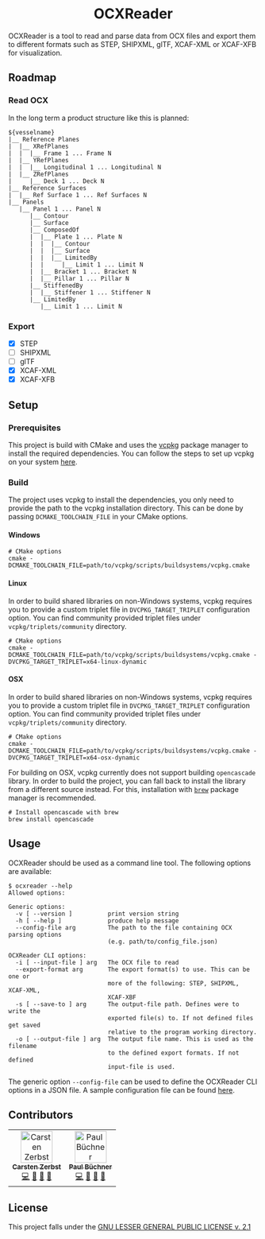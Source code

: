 <h1 align="center">OCXReader</h1>

OCXReader is a tool to read and parse data from OCX files and export them to different formats such
as STEP, SHIPXML, glTF, XCAF-XML or XCAF-XFB for visualization.

## Roadmap

### Read OCX

In the long term a product structure like this is planned:

````shell
${vesselname}
|__ Reference Planes
|  |__ XRefPlanes
|  |  |__ Frame 1 ... Frame N
|  |__ YRefPlanes
|  |  |__ Longitudinal 1 ... Longitudinal N
|  |__ ZRefPlanes
|     |__ Deck 1 ... Deck N
|__ Reference Surfaces
|  |__ Ref Surface 1 ... Ref Surfaces N 
|__ Panels
   |__ Panel 1 ... Panel N
      |__ Contour
      |__ Surface
      |__ ComposedOf
      |  |__ Plate 1 ... Plate N
      |  |  |__ Contour
      |  |  |__ Surface
      |  |  |__ LimitedBy
      |  |     |__ Limit 1 ... Limit N
      |  |__ Bracket 1 ... Bracket N
      |  |__ Pillar 1 ... Pillar N
      |__ StiffenedBy
      |  |__ Stiffener 1 ... Stiffener N
      |__ LimitedBy
         |__ Limit 1 ... Limit N
````

### Export

- [x] STEP
- [ ] SHIPXML
- [ ] glTF
- [x] XCAF-XML
- [x] XCAF-XFB

## Setup

### Prerequisites

This project is build with CMake and uses the [vcpkg](https://vcpkg.io/en/index.html) package 
manager to install the required dependencies. You can follow the steps to set up vcpkg on your 
system [here](https://vcpkg.io/en/getting-started.html).

### Build

The project uses vcpkg to install the dependencies, you only need to provide the path to the
vcpkg installation directory. This can be done by passing `DCMAKE_TOOLCHAIN_FILE` in your CMake 
options.

#### Windows

```shell
# CMake options
cmake -DCMAKE_TOOLCHAIN_FILE=path/to/vcpkg/scripts/buildsystems/vcpkg.cmake
```

#### Linux

In order to build shared libraries on non-Windows systems, vcpkg requires you to provide a custom
triplet file in `DVCPKG_TARGET_TRIPLET` configuration option. You can find community provided
triplet files under `vcpkg/triplets/community` directory.

```shell
# CMake options
cmake -DCMAKE_TOOLCHAIN_FILE=path/to/vcpkg/scripts/buildsystems/vcpkg.cmake -DVCPKG_TARGET_TRIPLET=x64-linux-dynamic
```

#### OSX

In order to build shared libraries on non-Windows systems, vcpkg requires you to provide a custom
triplet file in `DVCPKG_TARGET_TRIPLET` configuration option. You can find community provided
triplet files under `vcpkg/triplets/community` directory.

```shell
# CMake options
cmake -DCMAKE_TOOLCHAIN_FILE=path/to/vcpkg/scripts/buildsystems/vcpkg.cmake -DVCPKG_TARGET_TRIPLET=x64-osx-dynamic
```

For building on OSX, vcpkg currently does not support building `opencascade` library. In order to
build the project, you can fall back to install the library from a different source instead. For 
this, installation with [`brew`](https://formulae.brew.sh/formula/opencascade) package 
manager is recommended.

```shell
# Install opencascade with brew
brew install opencascade
```

## Usage

OCXReader should be used as a command line tool. The following options are available:

```shell
$ ocxreader --help
Allowed options:

Generic options:
  -v [ --version ]          print version string
  -h [ --help ]             produce help message
  --config-file arg         The path to the file containing OCX parsing options
                            (e.g. path/to/config_file.json)

OCXReader CLI options:
  -i [ --input-file ] arg   The OCX file to read
  --export-format arg       The export format(s) to use. This can be one or 
                            more of the following: STEP, SHIPXML, XCAF-XML, 
                            XCAF-XBF
  -s [ --save-to ] arg      The output-file path. Defines were to write the 
                            exported file(s) to. If not defined files get saved
                            relative to the program working directory.
  -o [ --output-file ] arg  The output file name. This is used as the filename 
                            to the defined export formats. If not defined 
                            input-file is used.
```

The generic option `--config-file` can be used to define the OCXReader CLI options in a JSON file. 
A sample configuration file can be found [here](ocxreader/config.example.json).

## Contributors

<!-- ALL-CONTRIBUTORS-LIST:START - Do not remove or modify this section -->
<!-- prettier-ignore-start -->
<!-- markdownlint-disable -->
<table>
  <tbody>
    <tr>
      <td align="center"><a href="https://github.com/skfcz"><img src="https://avatars.githubusercontent.com/u/1381962?v=4?s=64" width="64px;" alt="Carsten Zerbst"/><br /><sub><b>Carsten Zerbst</b></sub></a><br /><a href="https://github.com/skfcz/OCXReader/commits?author=skfcz" title="Code">💻</a> <a href="#maintenance-skfcz" title="Maintenance">🚧</a> <a href="https://github.com/skfcz/OCXReader/commits?author=skfcz" title="Documentation">📖</a> <a href="#ideas-skfcz" title="Ideas, Planning, & Feedback">🤔</a></td>
      <td align="center"><a href="https://github.com/paulbuechner"><img src="https://avatars.githubusercontent.com/u/45827409?s=400&u=a62152a15513e36652b045b5879f39f124120254&v=4?s=64" width="64px;" alt="Paul Büchner"/><br /><sub><b>Paul Büchner</b></sub></a><br /><a href="https://github.com/skfcz/OCXReader/commits?author=paulbuechner" title="Code">💻</a> <a href="#maintenance-paulbuechner" title="Maintenance">🚧</a> <a href="https://github.com/skfcz/OCXReader/commits?author=paulbuechner" title="Documentation">📖</a> <a href="#ideas-paulbuechner" title="Ideas, Planning, & Feedback">🤔</a></td>
    </tr>
  </tbody>
</table>

## License

This project falls under the [GNU LESSER GENERAL PUBLIC LICENSE v. 2.1](LICENSE)
